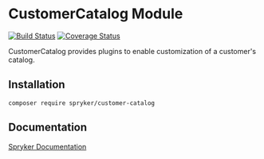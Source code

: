 # CustomerCatalog Module
[![Build Status](https://travis-ci.org/spryker/customer-catalog.svg)](https://travis-ci.org/spryker/customer-catalog)
[![Coverage Status](https://coveralls.io/repos/github/spryker/customer-catalog/badge.svg)](https://coveralls.io/github/spryker/customer-catalog)

CustomerCatalog provides plugins to enable customization of a customer's catalog.

## Installation

```
composer require spryker/customer-catalog
```

## Documentation

[Spryker Documentation](https://academy.spryker.com/developing_with_spryker/module_guide/modules.html)

